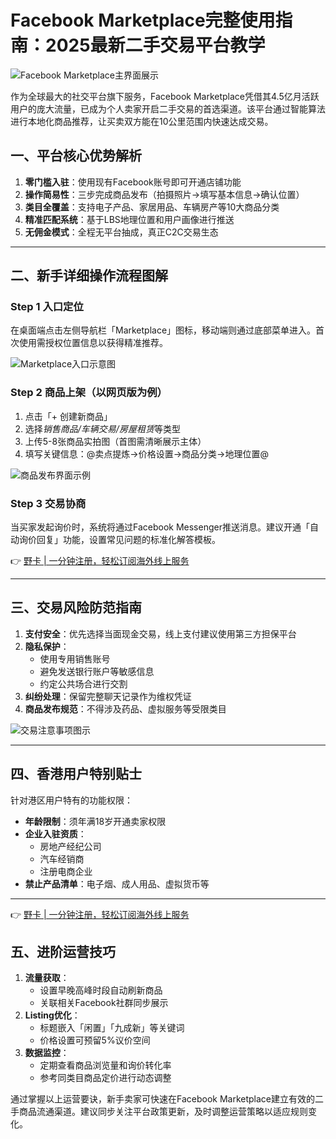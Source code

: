 # Facebook Marketplace完整使用指南：2025最新二手交易平台教学

![Facebook Marketplace主界面展示](https://bbtdd.com/wp-content/uploads/img/6588488101091.webp)

作为全球最大的社交平台旗下服务，Facebook Marketplace凭借其4.5亿月活跃用户的庞大流量，已成为个人卖家开启二手交易的首选渠道。该平台通过智能算法进行本地化商品推荐，让买卖双方能在10公里范围内快速达成交易。

## 一、平台核心优势解析
1. **零门槛入驻**：使用现有Facebook账号即可开通店铺功能
2. **操作简易性**：三步完成商品发布（拍摄照片→填写基本信息→确认位置）
3. **类目全覆盖**：支持电子产品、家居用品、车辆房产等10大商品分类
4. **精准匹配系统**：基于LBS地理位置和用户画像进行推送
5. **无佣金模式**：全程无平台抽成，真正C2C交易生态

---

## 二、新手详细操作流程图解

### Step 1 入口定位
在桌面端点击左侧导航栏「Marketplace」图标，移动端则通过底部菜单进入。首次使用需授权位置信息以获得精准推荐。

![Marketplace入口示意图](https://bbtdd.com/wp-content/uploads/img/92277318.webp)

### Step 2 商品上架（以网页版为例）
1. 点击「+ 创建新商品」
2. 选择*销售商品/车辆交易/房屋租赁*等类型
3. 上传5-8张商品实拍图（首图需清晰展示主体）
4. 填写关键信息：@卖点提炼→价格设置→商品分类→地理位置@

![商品发布界面示例](https://bbtdd.com/wp-content/uploads/img/48120398552.webp)

### Step 3 交易协商
当买家发起询价时，系统将通过Facebook Messenger推送消息。建议开通「自动询价回复」功能，设置常见问题的标准化解答模板。

👉 [野卡 | 一分钟注册，轻松订阅海外线上服务](https://bbtdd.com/yeka)

---

## 三、交易风险防范指南
1. **支付安全**：优先选择当面现金交易，线上支付建议使用第三方担保平台
2. **隐私保护**：
   - 使用专用销售账号
   - 避免发送银行账户等敏感信息
   - 约定公共场合进行交割
3. **纠纷处理**：保留完整聊天记录作为维权凭证
4. **商品发布规范**：不得涉及药品、虚拟服务等受限类目

![交易注意事项图示](https://bbtdd.com/wp-content/uploads/img/3864391272215.webp)

---

## 四、香港用户特别贴士
针对港区用户特有的功能权限：
- **年龄限制**：须年满18岁开通卖家权限
- **企业入驻资质**：
  - 房地产经纪公司
  - 汽车经销商
  - 注册电商企业
- **禁止产品清单**：电子烟、成人用品、虚拟货币等

---

👉 [野卡 | 一分钟注册，轻松订阅海外线上服务](https://bbtdd.com/yeka)

## 五、进阶运营技巧
1. **流量获取**：
   - 设置早晚高峰时段自动刷新商品
   - 关联相关Facebook社群同步展示
2. **Listing优化**：
   - 标题嵌入「闲置」「九成新」等关键词
   - 价格设置可预留5%议价空间
3. **数据监控**：
   - 定期查看商品浏览量和询价转化率
   - 参考同类目商品定价进行动态调整

通过掌握以上运营要诀，新手卖家可快速在Facebook Marketplace建立有效的二手商品流通渠道。建议同步关注平台政策更新，及时调整运营策略以适应规则变化。
